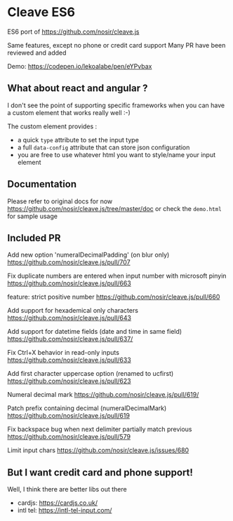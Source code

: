 # Cleave ES6

ES6 port of https://github.com/nosir/cleave.js

Same features, except no phone or credit card support
Many PR have been reviewed and added

Demo: https://codepen.io/lekoalabe/pen/eYPvbax

## What about react and angular ?

I don't see the point of supporting specific frameworks when you can have a custom element that works really well :-)

The custom element provides :

- a quick `type` attribute to set the input type
- a full `data-config` attribute that can store json configuration
- you are free to use whatever html you want to style/name your input element

## Documentation

Please refer to original docs for now https://github.com/nosir/cleave.js/tree/master/doc
or check the `demo.html` for sample usage

## Included PR

Add new option 'numeralDecimalPadding' (on blur only)
https://github.com/nosir/cleave.js/pull/707

Fix duplicate numbers are entered when input number with microsoft pinyin
https://github.com/nosir/cleave.js/pull/663

feature: strict positive number
https://github.com/nosir/cleave.js/pull/660

Add support for hexademical only characters
https://github.com/nosir/cleave.js/pull/643

Add support for datetime fields (date and time in same field)
https://github.com/nosir/cleave.js/pull/637/

Fix Ctrl+X behavior in read-only inputs
https://github.com/nosir/cleave.js/pull/633

Add first character uppercase option (renamed to ucfirst)
https://github.com/nosir/cleave.js/pull/623

Numeral decimal mark
https://github.com/nosir/cleave.js/pull/619/

Patch prefix containing decimal (numeralDecimalMark)
https://github.com/nosir/cleave.js/pull/619

Fix backspace bug when next delimiter partially match previous
https://github.com/nosir/cleave.js/pull/579

Limit input chars
https://github.com/nosir/cleave.js/issues/680

## But I want credit card and phone support!

Well, I think there are better libs out there

- cardjs: https://cardjs.co.uk/
- intl tel: https://intl-tel-input.com/
